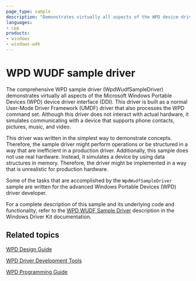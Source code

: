 ```yaml
---
page_type: sample
description: "Demonstrates virtually all aspects of the WPD device driver interface (DDI)."
languages:
- cpp
products:
- windows
- windows-wdk
---
```


# WPD WUDF sample driver

The comprehensive WPD sample driver (WpdWudfSampleDriver) demonstrates virtually all aspects of the Microsoft Windows Portable Devices (WPD) device driver interface (DDI). This driver is built as a normal User-Mode Driver Framework (UMDF) driver that also processes the WPD command set. Although this driver does not interact with actual hardware, it simulates communicating with a device that supports phone contacts, pictures, music, and video.

This driver was written in the simplest way to demonstrate concepts. Therefore, the sample driver might perform operations or be structured in a way that are inefficient in a production driver. Additionally, this sample does not use real hardware. Instead, it simulates a device by using data structures in memory. Therefore, the driver might be implemented in a way that is unrealistic for production hardware.

Some of the tasks that are accomplished by the `WpdWudfSampleDriver` sample are written for the advanced Windows Portable Devices (WPD) driver developer.

For a complete description of this sample and its underlying code and functionality, refer to the [WPD WUDF Sample Driver](https://docs.microsoft.com/windows-hardware/drivers/portable/the-wpdwudfsampledriver-sample) description in the Windows Driver Kit documentation.

## Related topics

[WPD Design Guide](https://docs.microsoft.com/windows-hardware/drivers/portable/wpd-design-guide)

[WPD Driver Development Tools](https://docs.microsoft.com/windows-hardware/drivers/portable/familiarizing-yourself-with-the-sample-driver)

[WPD Programming Guide](https://docs.microsoft.com/windows-hardware/drivers/portable/wpd-programming-guide)
